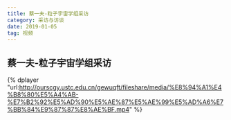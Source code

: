 ```yaml
---
title: 蔡一夫-粒子宇宙学组采访
category: 采访与访谈
date: 2019-01-05
tag: 视频
--- 
```


## 蔡一夫-粒子宇宙学组采访

{% dplayer  "url:http://ourscgy.ustc.edu.cn/gewuqft/fileshare/media/%E8%94%A1%E4%B8%80%E5%A4%AB-%E7%B2%92%E5%AD%90%E5%AE%87%E5%AE%99%E5%AD%A6%E7%BB%84%E9%87%87%E8%AE%BF.mp4" %}




